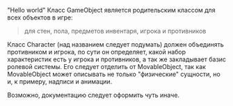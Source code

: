 "Hello world" 
Класс GameObject является родительским классом для всех объектов в игре: 
> для стен, 
> пола,
> предметов инвентаря,
> игрока и противников

<p>Класс Character (над названием следует подумать) должен объединять противником и игрока, по сути он определяет, какой набор характеристик есть у игрока и противников, а так же закладывает базис ролевой системы. Его следует отделить от MovableObject, так как MovableObject может описывать не только "физические" сущности, но и, к примеру, надписи и анимации.</p> 

Возможно, документацию следует оформить чуть иначе.